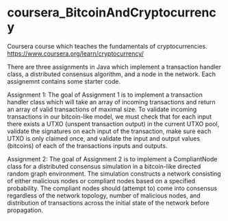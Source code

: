 # coursera_BitcoinAndCryptocurrency
Coursera course which teaches the fundamentals of cryptocurrencies.
https://www.coursera.org/learn/cryptocurrency/

There are three assignments in Java which implement a transaction handler class, a distributed consensus algorithm, and a node in the network. Each assignemnt contains some starter code.

Assignment 1:
The goal of Assignment 1 is to implement a transaction handler class which will take an array of incoming transactions and return an array of valid transactions of maximal size. To validate incoming transactions in our bitcoin-like model, we must check that for each input there exists a UTXO (unspent transaction output) in the current UTXO pool, validate the signatures on each input of the transaction, make sure each UTXO is only claimed once, and validate the input and output values (bitcoins) of each of the transactions inputs and outputs. 

Assignment 2:
The goal of Assignment 2 is to implement a CompliantNode class for a distributed consensus simulation in a bitcoin-like directed random graph environment. The simulation constructs a network consisting of either malicious nodes or compliant nodes based on a specified probability. The compliant nodes should (attempt to) come into consensus regardless of the network topology, number of malicious nodes, and distribution of transactions across the initial state of the network before propagation. 
